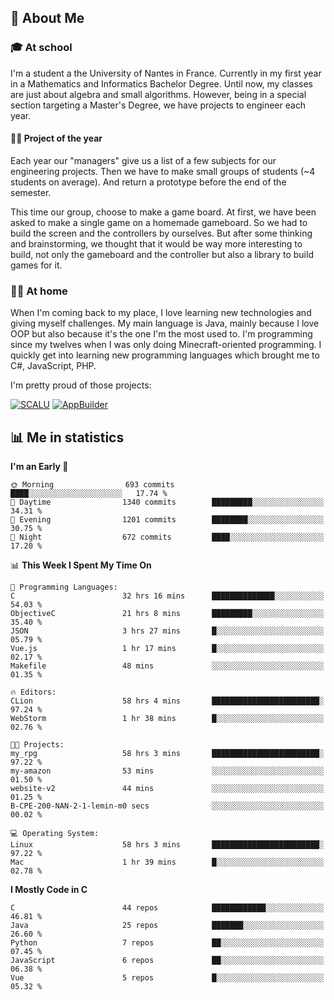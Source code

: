 ## 👀 About Me

### 🎓 At school

I'm a student a the University of Nantes in France. Currently in my first year in a Mathematics and Informatics Bachelor Degree. Until now, my classes are just about algebra and small algorithms. However, being in a special section targeting a Master's Degree, we have projects to engineer each year. 

#### 🔧🔬 Project of the year

Each year our "managers" give us a list of a few subjects for our engineering projects. Then we have to make small groups of students (~4 students on average). And return a prototype before the end of the semester.

This time our group, choose to make a game board. At first, we have been asked to make a single game on a homemade gameboard. So we had to build the screen and the controllers by ourselves. 
But after some thinking and brainstorming, we thought that it would be way more interesting to build, not only the gameboard and the controller but also a library to build games for it.

### 👨‍💻 At home

When I'm coming back to my place, I love learning new technologies and giving myself challenges. My main language is Java, mainly because I love OOP but also because it's the one I'm the most used to. I'm programming since my twelves when I was only doing Minecraft-oriented programming.  I quickly get into learning new programming languages which brought me to C#, JavaScript, PHP. 

I'm pretty proud of those projects:

[![SCALU](https://github-readme-stats.vercel.app/api/pin?username=renardfute&repo=SCALU)](https://github.com/renardfute/scalu)
[![AppBuilder](https://github-readme-stats.vercel.app/api/pin?username=pulsedev2&repo=AppBuilder)](https://github.com/pulsedev2/AppBuilder)

## 📊 Me in statistics
<!--START_SECTION:waka-->
**I'm an Early 🐤** 

```text
🌞 Morning                693 commits         ████░░░░░░░░░░░░░░░░░░░░░   17.74 % 
🌆 Daytime                1340 commits        █████████░░░░░░░░░░░░░░░░   34.31 % 
🌃 Evening                1201 commits        ████████░░░░░░░░░░░░░░░░░   30.75 % 
🌙 Night                  672 commits         ████░░░░░░░░░░░░░░░░░░░░░   17.20 % 
```


📊 **This Week I Spent My Time On** 

```text
💬 Programming Languages: 
C                        32 hrs 16 mins      ██████████████░░░░░░░░░░░   54.03 % 
ObjectiveC               21 hrs 8 mins       █████████░░░░░░░░░░░░░░░░   35.40 % 
JSON                     3 hrs 27 mins       █░░░░░░░░░░░░░░░░░░░░░░░░   05.79 % 
Vue.js                   1 hr 17 mins        █░░░░░░░░░░░░░░░░░░░░░░░░   02.17 % 
Makefile                 48 mins             ░░░░░░░░░░░░░░░░░░░░░░░░░   01.35 % 

🔥 Editors: 
CLion                    58 hrs 4 mins       ████████████████████████░   97.24 % 
WebStorm                 1 hr 38 mins        █░░░░░░░░░░░░░░░░░░░░░░░░   02.76 % 

🐱‍💻 Projects: 
my_rpg                   58 hrs 3 mins       ████████████████████████░   97.22 % 
my-amazon                53 mins             ░░░░░░░░░░░░░░░░░░░░░░░░░   01.50 % 
website-v2               44 mins             ░░░░░░░░░░░░░░░░░░░░░░░░░   01.25 % 
B-CPE-200-NAN-2-1-lemin-m0 secs              ░░░░░░░░░░░░░░░░░░░░░░░░░   00.02 % 

💻 Operating System: 
Linux                    58 hrs 3 mins       ████████████████████████░   97.22 % 
Mac                      1 hr 39 mins        █░░░░░░░░░░░░░░░░░░░░░░░░   02.78 % 
```

**I Mostly Code in C** 

```text
C                        44 repos            ████████████░░░░░░░░░░░░░   46.81 % 
Java                     25 repos            ███████░░░░░░░░░░░░░░░░░░   26.60 % 
Python                   7 repos             ██░░░░░░░░░░░░░░░░░░░░░░░   07.45 % 
JavaScript               6 repos             ██░░░░░░░░░░░░░░░░░░░░░░░   06.38 % 
Vue                      5 repos             █░░░░░░░░░░░░░░░░░░░░░░░░   05.32 % 
```




<!--END_SECTION:waka-->
